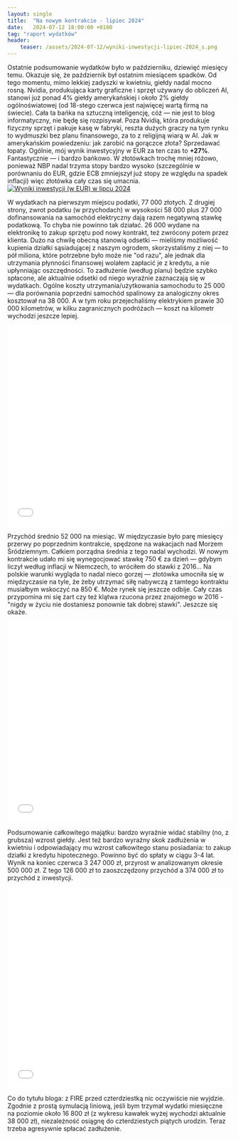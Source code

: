 ```yaml
---
layout: single
title:  "Na nowym kontrakcie - lipiec 2024"
date:   2024-07-12 18:00:00 +0100
tag: "raport wydatków"
header:
    teaser: /assets/2024-07-12/wyniki-inwestycji-lipiec-2024_s.png
---
```

Ostatnie podsumowanie wydatków było w październiku, dziewięć miesięcy temu. Okazuje się, że październik był ostatnim miesiącem spadków. Od tego momentu, mimo lekkiej zadyszki w kwietniu, giełdy nadal mocno rosną. Nvidia, produkująca karty graficzne i sprzęt używany do obliczeń AI, stanowi już ponad 4% giełdy amerykańskiej i około 2% giełdy ogólnoświatowej (od 18-stego czerwca jest najwięcej wartą firmą na świecie). Cała ta bańka na sztuczną inteligencję, cóż — nie jest to blog informatyczny, nie będę się rozpisywał. Poza Nvidią, która produkuje fizyczny sprzęt i pakuje kasę w fabryki, reszta dużych graczy na tym rynku to wydmuszki bez planu finansowego, za to z religijną wiarą w AI. Jak w amerykańskim powiedzeniu: jak zarobić na gorączce złota? Sprzedawać łopaty. Ogólnie, mój wynik inwestycyjny w EUR za ten czas to **+27%**. Fantastycznie — i bardzo bańkowo. W złotówkach trochę mniej różowo, ponieważ NBP nadal trzyma stopy bardzo wysoko (szczególnie w porównaniu do EUR, gdzie ECB zmniejszył już stopy ze względu na spadek inflacji) więc złotówka cały czas się umacnia.
[![Wyniki inwestycji (w EUR) w lipcu 2024](/assets/2024-07-12/wyniki-inwestycji-lipiec-2024_s.png)](/assets/2024-07-12/wyniki-inwestycji-lipiec-2024.png)

W wydatkach na pierwszym miejscu podatki, 77 000 złotych. Z drugiej strony, zwrot podatku (w przychodach) w wysokości 58 000 plus 27 000 dofinansowania na samochód elektryczny dają razem negatywną stawkę podatkową. To chyba nie powinno tak działać. 26 000 wydane na elektronikę to zakup sprzętu pod nowy kontrakt, też zwrócony potem przez klienta. Dużo na chwilę obecną stanowią odsetki — mieliśmy możliwość kupienia działki sąsiadującej z naszym ogrodem, skorzystaliśmy z niej — to pół miliona, które potrzebne było może nie "od razu", ale jednak dla utrzymania płynności finansowej wolałem zapłacić je z kredytu, a nie upłynniając oszczędności. To zadłużenie (według planu) będzie szybko spłacone, ale aktualnie odsetki od niego wyraźnie zaznaczają się w wydatkach. Ogólne koszty utrzymania/użytkowania samochodu to 25 000 — dla porównania poprzedni samochód spalinowy za analogiczny okres kosztował na 38 000. A w tym roku przejechaliśmy elektrykiem prawie 30 000 kilometrów, w kilku zagranicznych podróżach — koszt na kilometr wychodzi jeszcze lepiej.
<iframe markdown="0" title="Podsumowanie wydatków przed lipcem 2024" src="/assets/2024-07-12/wydatki-lipiec-2024.html" width="100%" height="450px" frameborder="0"></iframe>

Przychód średnio 52 000 na miesiąc. W międzyczasie było parę miesięcy przerwy po poprzednim kontrakcie, spędzone na wakacjach nad Morzem Śródziemnym. Całkiem porządna średnia z tego nadal wychodzi. W nowym kontrakcie udało mi się wynegocjować stawkę 750 € za dzień — gdybym liczył według inflacji w Niemczech, to wróciłem do stawki z 2016... Na polskie warunki wygląda to nadal nieco gorzej — złotówka umocniła się w międzyczasie na tyle, że żeby utrzymać siłę nabywczą z tamtego kontraktu musiałbym wskoczyć na 850 €. Może rynek się jeszcze odbije. Cały czas przypomina mi się żart czy też klątwa rzucona przez znajomego w 2016 - "nigdy w życiu nie dostaniesz ponownie tak dobrej stawki". Jeszcze się okaże.
<iframe markdown="0" title="Podsumowanie przychodów przed lipcem 2024" src="/assets/2024-07-12/przychody-lipiec-2024.html" width="100%" height="450px" frameborder="0"></iframe>

Podsumowanie całkowitego majątku: bardzo wyraźnie widać stabilny (no, z grubsza) wzrost giełdy. Jest też bardzo wyraźny skok zadłużenia w kwietniu i odpowiadający mu wzrost całkowitego stanu posiadania: to zakup działki z kredytu hipotecznego. Powinno być do spłaty w ciągu 3-4 lat. Wynik na koniec czerwca 3 247 000 zł, przyrost w analizowanym okresie 500 000 zł. Z tego 126 000 zł to zaoszczędzony przychód a 374 000 zł to przychód z inwestycji.
<iframe markdown="0" title="Podsumowanie majątku w lipcu 2024" src="/assets/2024-07-12/całkowity-majątek-lipiec-2024.html" width="100%" height="450px" frameborder="0"></iframe>

Co do tytułu bloga: z FIRE przed czterdziestką nic oczywiście nie wyjdzie. Zgodnie z prostą symulacją liniową, jeśli bym trzymał wydatki miesięczne na poziomie około 16 800 zł (z wykresu kawałek wyżej wychodzi aktualnie 38 000 zł), niezależność osiągnę do czterdziestych piątych urodzin. Teraz trzeba agresywnie spłacać zadłużenie.
